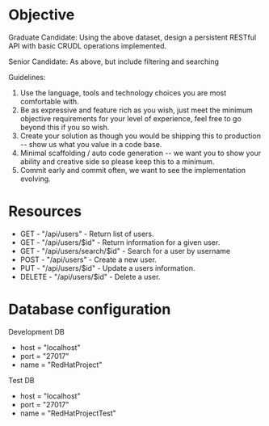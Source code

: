 # Objective

Graduate Candidate: Using the above dataset, design a persistent RESTful API with basic CRUDL operations implemented.

Senior Candidate: As above, but include filtering and searching

Guidelines:

1. Use the language, tools and technology choices you are most comfortable with.
2. Be as expressive and feature rich as you wish, just meet the minimum objective requirements for your level of experience, feel free to go beyond this if you so wish.
3. Create your solution as though you would be shipping this to production -- show us what you value in a code base.
4. Minimal scaffolding / auto code generation -- we want you to show your ability and creative side so please keep this to a minimum.
5. Commit early and commit often, we want to see the implementation evolving.

# Resources

* GET - "/api/users" - Return list of users.
* GET - "/api/users/$id" - Return information for a given user.
* GET - "/api/users/search/$id" - Search for a user by username
* POST - "/api/users" - Create a new user.
* PUT - "/api/users/$id" - Update a users information.
* DELETE - "/api/users/$id" - Delete a user.

# Database configuration

Development DB
* host = "localhost"
* port = "27017"
* name = "RedHatProject"

Test DB
* host = "localhost"
* port = "27017"
* name = "RedHatProjectTest"
